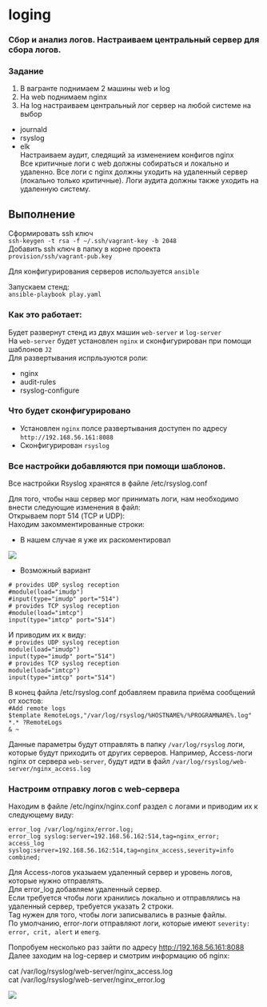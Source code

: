 # loging
### Сбор и анализ логов. Настраиваем центральный сервер для сбора логов.
### Задание
1. В вагранте поднимаем 2 машины web и log 
2. На web поднимаем nginx 
3. На log настраиваем центральный лог сервер на любой системе на выбор
- journald
- rsyslog
- elk \
Настраиваем аудит, следящий за изменением конфигов nginx \
Все критичные логи с web должны собираться и локально и удаленно.
Все логи с nginx должны уходить на удаленный сервер (локально только критичные).
Логи аудита должны также уходить на удаленную систему.

## Выполнение
Сформировать ssh ключ \
`ssh-keygen -t rsa -f ~/.ssh/vagrant-key -b 2048` \
Добавить ssh ключ в папку в корне проекта \
`provision/ssh/vagrant-pub.key`

Для конфигурирования серверов используется `ansible`

Запускаем стенд: \
`ansible-playbook play.yaml`

### Как это работает:
Будет развернут стенд из двух машин `web-server` и `log-server` \
На `web-server` будет установлен `nginx` и сконфигурирован при помощи шаблонов `J2` \
Для развертывания испрльзуются роли:
- nginx
- audit-rules
- rsyslog-configure
### Что будет сконфигурировано
- Установлен `nginx` полсе развертывания доступен по адресу `http://192.168.56.161:8088`
- Сконфигурирован `rsyslog` 
### Все настройки добавляются при помощи шаблонов.
Все настройки Rsyslog хранятся в файле /etc/rsyslog.conf

Для того, чтобы наш сервер мог принимать логи, нам необходимо внести следующие изменения в файл: \
Открываем порт 514 (TCP и UDP): \
Находим закомментированные строки: 
- В нашем случае я уже их раскоментировал 

![](https://github.com/vedoff/loging/blob/main/pict/Screenshot%20from%202022-02-09%2016-21-45.png)

- Возможный вариант

`# provides UDP syslog reception`\
`#module(load="imudp")` \
`#input(type="imudp" port="514")` \
`# provides TCP syslog reception` \
`#module(load="imtcp")` \
`input(type="imtcp" port="514")` 

И приводим их к виду: \
`# provides UDP syslog reception` \
`module(load="imudp")` \
`input(type="imudp" port="514")` \
`# provides TCP syslog reception` \
`module(load="imtcp")` \
`input(type="imtcp" port="514")` 

В конец файла /etc/rsyslog.conf добавляем правила приёма сообщений от хостов: \
`#Add remote logs` \
`$template RemoteLogs,"/var/log/rsyslog/%HOSTNAME%/%PROGRAMNAME%.log"` \
`*.* ?RemoteLogs` \
`& ~` 

Данные параметры будут отправлять в папку `/var/log/rsyslog` логи, которые будут приходить от
других серверов. Например, Access-логи nginx от сервера `web-server`, будут идти в файл
`/var/log/rsyslog/web-server/nginx_access.log`

### Настроим отправку логов с web-сервера
Находим в файле /etc/nginx/nginx.conf раздел с логами и приводим их к следующему виду: 

`error_log /var/log/nginx/error.log;` \
`error_log syslog:server=192.168.56.162:514,tag=nginx_error;` \
`access_log syslog:server=192.168.56.162:514,tag=nginx_access,severity=info combined;`

Для Access-логов указыаем удаленный сервер и уровень логов, которые нужно отправлять. \
Для error_log добавляем удаленный сервер. \
Если требуется чтобы логи хранились локально и отправлялись на удаленный сервер, требуется указать 2 строки. \
Tag нужен для того, чтобы логи записывались в разные файлы. \
По умолчанию, error-логи отправляют логи, которые имеют `severity: error, crit, alert` и `emerg`. 

Попробуем несколько раз зайти по адресу http://192.168.56.161:8088 \
Далее заходим на log-сервер и смотрим информацию об nginx:

cat /var/log/rsyslog/web-server/nginx_access.log \
cat /var/log/rsyslog/web-server/nginx_error.log

![](https://github.com/vedoff/loging/blob/main/pict/Screenshot%20from%202022-02-09%2017-08-41.png)
